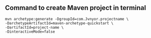 ## Command to create Maven project in terminal

```
mvn archetype:generate -DgroupId=com.Jvnyor.projectname \
-DarchetypeArtifactId=maven-archetype-quickstart \
-DartifactId=project-name \
-DinteractiveMode=false
```
